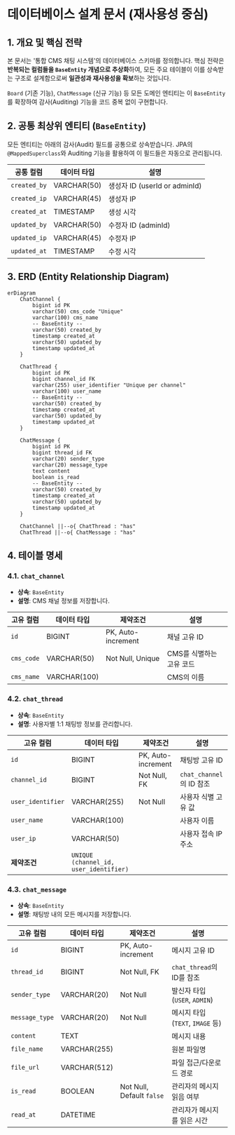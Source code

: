 # 데이터베이스 설계 문서 (재사용성 중심)

## 1. 개요 및 핵심 전략

본 문서는 '통합 CMS 채팅 시스템'의 데이터베이스 스키마를 정의합니다. 핵심 전략은 **반복되는 컬럼들을 `BaseEntity` 개념으로 추상화**하여, 모든 주요 테이블이 이를 상속받는 구조로 설계함으로써 **일관성과 재사용성을 확보**하는 것입니다.

`Board` (기존 기능), `ChatMessage` (신규 기능) 등 모든 도메인 엔티티는 이 `BaseEntity`를 확장하여 감사(Auditing) 기능을 코드 중복 없이 구현합니다.

## 2. 공통 최상위 엔티티 (`BaseEntity`)

모든 엔티티는 아래의 감사(Audit) 필드를 공통으로 상속받습니다. JPA의 `@MappedSuperclass`와 Auditing 기능을 활용하여 이 필드들은 자동으로 관리됩니다.

| 공통 컬럼    | 데이터 타입 | 설명                          |
| ------------ | ----------- | ----------------------------- |
| `created_by` | VARCHAR(50) | 생성자 ID (userId or adminId) |
| `created_ip` | VARCHAR(45) | 생성자 IP                     |
| `created_at` | TIMESTAMP   | 생성 시각                     |
| `updated_by` | VARCHAR(50) | 수정자 ID (adminId)           |
| `updated_ip` | VARCHAR(45) | 수정자 IP                     |
| `updated_at` | TIMESTAMP   | 수정 시각                     |

## 3. ERD (Entity Relationship Diagram)

```mermaid
erDiagram
    ChatChannel {
        bigint id PK
        varchar(50) cms_code "Unique"
        varchar(100) cms_name
        -- BaseEntity --
        varchar(50) created_by
        timestamp created_at
        varchar(50) updated_by
        timestamp updated_at
    }

    ChatThread {
        bigint id PK
        bigint channel_id FK
        varchar(255) user_identifier "Unique per channel"
        varchar(100) user_name
        -- BaseEntity --
        varchar(50) created_by
        timestamp created_at
        varchar(50) updated_by
        timestamp updated_at
    }

    ChatMessage {
        bigint id PK
        bigint thread_id FK
        varchar(20) sender_type
        varchar(20) message_type
        text content
        boolean is_read
        -- BaseEntity --
        varchar(50) created_by
        timestamp created_at
        varchar(50) updated_by
        timestamp updated_at
    }

    ChatChannel ||--o{ ChatThread : "has"
    ChatThread ||--o{ ChatMessage : "has"
```

## 4. 테이블 명세

### 4.1. `chat_channel`

- **상속**: `BaseEntity`
- **설명**: CMS 채널 정보를 저장합니다.

| 고유 컬럼  | 데이터 타입  | 제약조건           | 설명                     |
| ---------- | ------------ | ------------------ | ------------------------ |
| `id`       | BIGINT       | PK, Auto-increment | 채널 고유 ID             |
| `cms_code` | VARCHAR(50)  | Not Null, Unique   | CMS를 식별하는 고유 코드 |
| `cms_name` | VARCHAR(100) |                    | CMS의 이름               |

### 4.2. `chat_thread`

- **상속**: `BaseEntity`
- **설명**: 사용자별 1:1 채팅방 정보를 관리합니다.

| 고유 컬럼         | 데이터 타입                            | 제약조건           | 설명                     |
| ----------------- | -------------------------------------- | ------------------ | ------------------------ |
| `id`              | BIGINT                                 | PK, Auto-increment | 채팅방 고유 ID           |
| `channel_id`      | BIGINT                                 | Not Null, FK       | `chat_channel`의 ID 참조 |
| `user_identifier` | VARCHAR(255)                           | Not Null           | 사용자 식별 고유 값      |
| `user_name`       | VARCHAR(100)                           |                    | 사용자 이름              |
| `user_ip`         | VARCHAR(50)                            |                    | 사용자 접속 IP 주소      |
| **제약조건**      | `UNIQUE (channel_id, user_identifier)` |                    |                          |

### 4.3. `chat_message`

- **상속**: `BaseEntity`
- **설명**: 채팅방 내의 모든 메시지를 저장합니다.

| 고유 컬럼      | 데이터 타입  | 제약조건                  | 설명                             |
| -------------- | ------------ | ------------------------- | -------------------------------- |
| `id`           | BIGINT       | PK, Auto-increment        | 메시지 고유 ID                   |
| `thread_id`    | BIGINT       | Not Null, FK              | `chat_thread`의 ID를 참조        |
| `sender_type`  | VARCHAR(20)  | Not Null                  | 발신자 타입 (`USER`, `ADMIN`)    |
| `message_type` | VARCHAR(20)  | Not Null                  | 메시지 타입 (`TEXT`, `IMAGE` 등) |
| `content`      | TEXT         |                           | 메시지 내용                      |
| `file_name`    | VARCHAR(255) |                           | 원본 파일명                      |
| `file_url`     | VARCHAR(512) |                           | 파일 접근/다운로드 경로          |
| `is_read`      | BOOLEAN      | Not Null, Default `false` | 관리자의 메시지 읽음 여부        |
| `read_at`      | DATETIME     |                           | 관리자가 메시지를 읽은 시간      |
